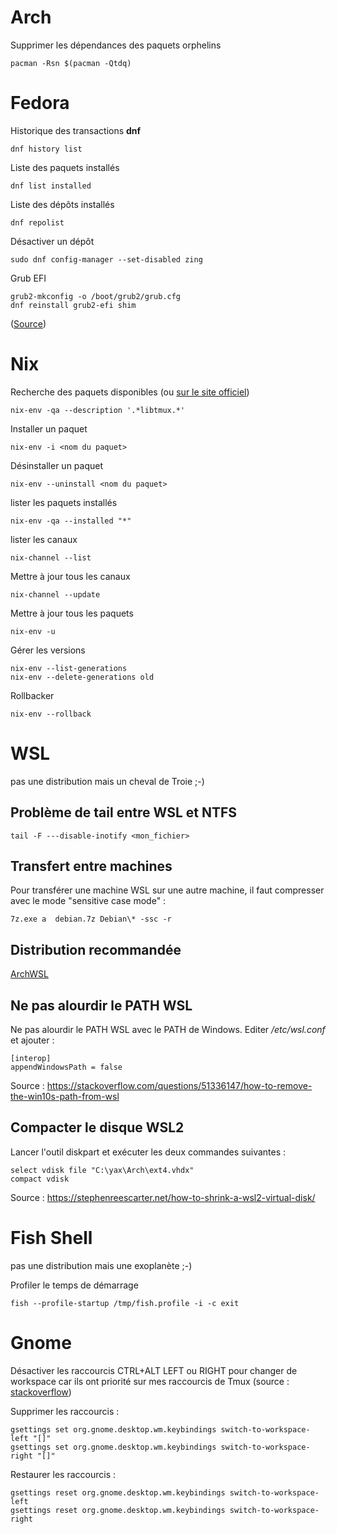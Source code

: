 <!-- title: Mémo par distrib -->

# Arch

Supprimer les dépendances des paquets orphelins

    pacman -Rsn $(pacman -Qtdq)

# Fedora 

Historique des transactions **dnf** 

    dnf history list

Liste des paquets installés

    dnf list installed

Liste des dépôts installés 

    dnf repolist

Désactiver un dépôt 

    sudo dnf config-manager --set-disabled zing

Grub EFI 

    grub2-mkconfig -o /boot/grub2/grub.cfg
    dnf reinstall grub2-efi shim

([Source](https://docs.fedoraproject.org/en-US/fedora/latest/system-administrators-guide/kernel-module-driver-configuration/Working_with_the_GRUB_2_Boot_Loader/))

#  Nix 

Recherche des paquets disponibles (ou [sur le site officiel](https://search.nixos.org/packages))

    nix-env -qa --description '.*libtmux.*'

Installer un paquet 

    nix-env -i <nom du paquet>

Désinstaller un paquet

    nix-env --uninstall <nom du paquet>

lister les paquets installés 

    nix-env -qa --installed "*"

lister les canaux 

    nix-channel --list

Mettre à jour tous les canaux

    nix-channel --update 

Mettre à jour tous les paquets 

    nix-env -u    

Gérer les versions 

    nix-env --list-generations    
    nix-env --delete-generations old

Rollbacker

    nix-env --rollback 

# WSL

pas une distribution mais un cheval de Troie ;-)

## Problème de tail entre WSL et NTFS 

    tail -F ---disable-inotify <mon_fichier>

## Transfert entre machines 

Pour transférer une machine WSL sur une autre machine, il faut compresser avec le mode "sensitive case mode" : 

    7z.exe a  debian.7z Debian\* -ssc -r

## Distribution recommandée 

[ArchWSL](https://github.com/yuk7/ArchWSL)

## Ne pas alourdir le PATH WSL 

Ne pas alourdir le PATH WSL avec le PATH de Windows. Editer */etc/wsl.conf* et ajouter : 

    [interop]
    appendWindowsPath = false

Source : https://stackoverflow.com/questions/51336147/how-to-remove-the-win10s-path-from-wsl

## Compacter le disque WSL2 

Lancer l'outil diskpart et exécuter les deux commandes suivantes :

    select vdisk file "C:\yax\Arch\ext4.vhdx"
    compact vdisk

Source :  https://stephenreescarter.net/how-to-shrink-a-wsl2-virtual-disk/

# Fish Shell 

pas une distribution mais une exoplanète ;-) 

Profiler le temps de démarrage 

    fish --profile-startup /tmp/fish.profile -i -c exit

# Gnome

Désactiver les raccourcis CTRL+ALT LEFT ou RIGHT pour changer de workspace car ils ont priorité sur mes raccourcis de Tmux (source : [stackoverflow](https://stackoverflow.com/questions/47808160/intellij-idea-ctrlaltleft-shortcut-doesnt-work-in-ubuntu))

Supprimer les raccourcis :

    gsettings set org.gnome.desktop.wm.keybindings switch-to-workspace-left "[]"
    gsettings set org.gnome.desktop.wm.keybindings switch-to-workspace-right "[]"

Restaurer les raccourcis :

    gsettings reset org.gnome.desktop.wm.keybindings switch-to-workspace-left
    gsettings reset org.gnome.desktop.wm.keybindings switch-to-workspace-right
